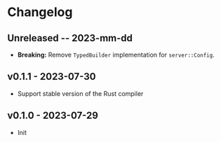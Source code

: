 # Changelog

## Unreleased -- 2023-mm-dd

- **Breaking:** Remove `TypedBuilder` implementation for `server::Config`.

## v0.1.1 - 2023-07-30

- Support stable version of the Rust compiler

## v0.1.0 - 2023-07-29

- Init

